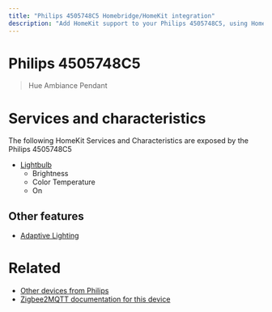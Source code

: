 ```yaml
---
title: "Philips 4505748C5 Homebridge/HomeKit integration"
description: "Add HomeKit support to your Philips 4505748C5, using Homebridge, Zigbee2MQTT and homebridge-z2m."
---
```

<!---
This file has been GENERATED using src/docgen/docgen.ts
DO NOT EDIT THIS FILE MANUALLY!
-->
# Philips 4505748C5
> Hue Ambiance Pendant


# Services and characteristics
The following HomeKit Services and Characteristics are exposed by
the Philips 4505748C5

* [Lightbulb](../../light.md)
  * Brightness
  * Color Temperature
  * On


## Other features
* [Adaptive Lighting](../../light.md)


# Related
* [Other devices from Philips](../index.md#philips)
* [Zigbee2MQTT documentation for this device](https://www.zigbee2mqtt.io/devices/4505748C5.html)